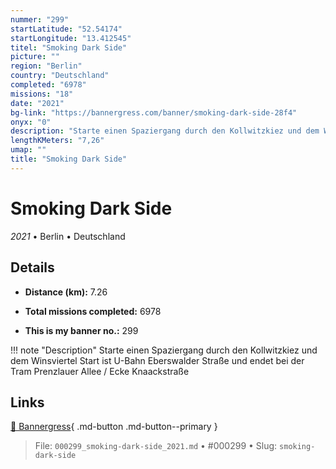 ```yaml
---
nummer: "299"
startLatitude: "52.54174"
startLongitude: "13.412545"
titel: "Smoking Dark Side"
picture: ""
region: "Berlin"
country: "Deutschland"
completed: "6978"
missions: "18"
date: "2021"
bg-link: "https://bannergress.com/banner/smoking-dark-side-28f4"
onyx: "0"
description: "Starte einen Spaziergang durch den Kollwitzkiez und dem Winsviertel\nStart ist U-Bahn Eberswalder Straße und endet bei der Tram Prenzlauer Allee / Ecke Knaackstraße"
lengthKMeters: "7,26"
umap: ""
title: "Smoking Dark Side"
---
```

# Smoking Dark Side

*2021* • Berlin • Deutschland



## Details
- **Distance (km):** 7.26

- **Total missions completed:** 6978
- **This is my banner no.:** 299


!!! note "Description"
    Starte einen Spaziergang durch den Kollwitzkiez und dem Winsviertel
Start ist U-Bahn Eberswalder Straße und endet bei der Tram Prenzlauer Allee / Ecke Knaackstraße



## Links
[🔗 Bannergress](https://bannergress.com/banner/smoking-dark-side-28f4){ .md-button .md-button--primary }



> File: `000299_smoking-dark-side_2021.md` • #000299 • Slug: `smoking-dark-side`
